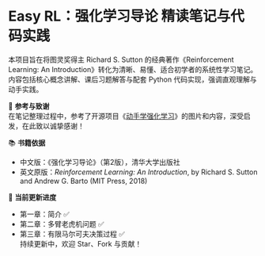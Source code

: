 # Easy RL：强化学习导论 精读笔记与代码实践

本项目旨在将图灵奖得主 Richard S. Sutton 的经典著作《Reinforcement Learning: An Introduction》转化为清晰、易懂、适合初学者的系统性学习笔记。内容包括核心概念讲解、课后习题解答与配套 Python 代码实现，强调直观理解与动手实践。

📘 **参考与致谢**  
在笔记整理过程中，参考了开源项目《[动手学强化学习](https://github.com/d2l-ai/d2l-zh)》的图片和内容，深受启发，在此致以诚挚感谢！

📚 **书籍依据**  
- 中文版：《强化学习导论》（第2版），清华大学出版社  
- 英文原版：*Reinforcement Learning: An Introduction*, by Richard S. Sutton and Andrew G. Barto (MIT Press, 2018)

🚀 **当前更新进度**  
- 第一章：简介 ✅  
- 第二章：多臂老虎机问题 ✅  
- 第三章：有限马尔可夫决策过程 ✅  
持续更新中，欢迎 Star、Fork 与贡献！
